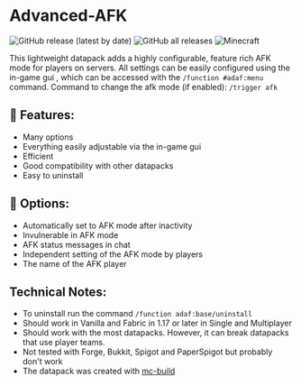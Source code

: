 # Advanced-AFK
![GitHub release (latest by date)](https://img.shields.io/github/v/release/2mal3/Advanced-AFK-Datapack?style=flat-square) ![GitHub all releases](https://img.shields.io/github/downloads/2mal3/Advanced-AFK-Datapack/total?style=flat-square) ![Minecraft](https://img.shields.io/badge/Minecraft-1.19-orange?style=flat-square)

This lightweight datapack adds a highly configurable, feature rich AFK mode for players on servers. All settings can be easily configured using the in-game gui , which can be accessed with the `/function #adaf:menu` command.
Command to change the afk mode (if enabled): `/trigger afk`

## 📖 Features:
- Many options
- Everything easily adjustable via the in-game gui
- Efficient
- Good compatibility with other datapacks
- Easy to uninstall

## 📝 Options:
- Automatically set to AFK mode after inactivity
- Invulnerable in AFK mode
- AFK status messages in chat
- Independent setting of the AFK mode by players
- The name of the AFK player

## Technical Notes:
- To uninstall run the command `/function adaf:base/uninstall`
- Should work in Vanilla and Fabric in 1.17 or later in Single and Multiplayer
- Should work with the most datapacks. However, it can break datapacks that use player teams.
- Not tested with Forge, Bukkit, Spigot and PaperSpigot but probably don't work
- The datapack was created with [mc-build](https://github.com/mc-build/mc-build)

